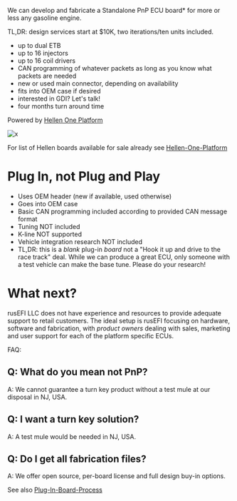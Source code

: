 We can develop and fabricate a Standalone PnP ECU board* for more or less any gasoline engine.

TL,DR: design services start at $10K, two iterations/ten units included.

* up to dual ETB
* up to 16 injectors
* up to 16 coil drivers
* CAN programming of whatever packets as long as you know what packets are needed
* new or used main connector, depending on availability
* fits into OEM case if desired
* interested in GDI? Let's talk!
* four months turn around time

Powered by [Hellen One Platform](Hellen-One-Platform)

![x](Hardware/Hellen/hellen-one-logo-300.jpg)

For list of Hellen boards available for sale already see [Hellen-One-Platform](Hellen-One-Platform)

# Plug In, not Plug and Play

* Uses OEM header (new if available, used otherwise)
* Goes into OEM case
* Basic CAN programming included according to provided CAN message format
* Tuning NOT included
* K-line NOT supported
* Vehicle integration research NOT included
* TL,DR: this is a _blank_ plug-in _board_ not a "Hook it up and drive to the race track" deal. While we can produce a great ECU, only someone with a test vehicle can make the base tune. Please do your research!

# What next?

rusEFI LLC does not have experience and resources to provide adequate support to retail customers. The ideal setup is rusEFI focusing on hardware, software and fabrication, with _product owners_ dealing with sales, marketing and user support for each of the platform specific ECUs.

FAQ:

## Q: What do you mean not PnP?

A: We cannot guarantee a turn key product without a test mule at our disposal in NJ, USA.

## Q: I want a turn key solution?

A: A test mule would be needed in NJ, USA.

## Q: Do I get all fabrication files?

A: We offer open source, per-board license and full design buy-in options.

See also [Plug-In-Board-Process](Plug-In-Board-Process)

